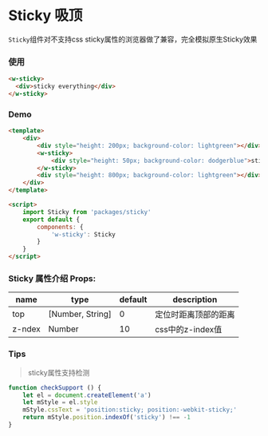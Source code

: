 # Sticky 吸顶

`Sticky`组件对不支持css sticky属性的浏览器做了兼容，完全模拟原生Sticky效果

### 使用
```html
<w-sticky>
  <div>sticky everything</div>
</w-sticky>
```

### Demo
```html
<template>
    <div>
        <div style="height: 200px; background-color: lightgreen"></div>
        <w-sticky>
            <div style="height: 50px; background-color: dodgerblue">sticky</div>
        </w-sticky>
        <div style="height: 800px; background-color: lightgreen"></div>
    </div>
</template>

<script>
    import Sticky from 'packages/sticky'
    export default {
        components: {
            'w-sticky': Sticky
        }
    }
</script>

```


### Sticky 属性介绍 Props:
| name          |      type        |  default |  description       |
|---------------|------------------|----------|--------------------|
| top           | [Number, String] |  0       | 定位时距离顶部的距离  |
| z-ndex        |  Number          |  10      | css中的z-index值    |


### Tips
> sticky属性支持检测

```javascript
function checkSupport () {
    let el = document.createElement('a')
    let mStyle = el.style
    mStyle.cssText = 'position:sticky; position:-webkit-sticky;'
    return mStyle.position.indexOf('sticky') !== -1
}
```